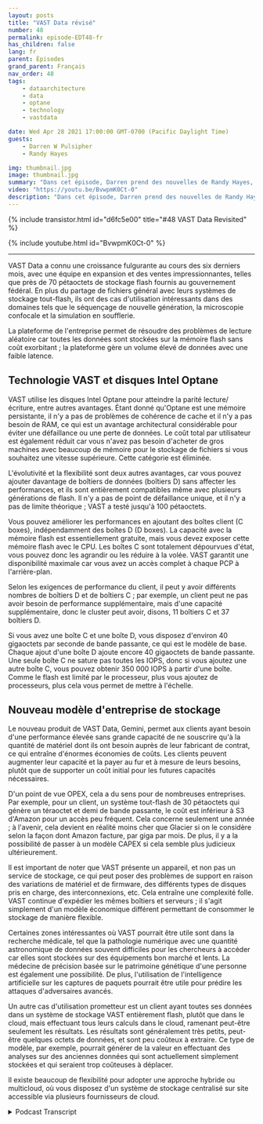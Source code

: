 ```yaml
---
layout: posts
title: "VAST Data révisé"
number: 48
permalink: episode-EDT48-fr
has_children: false
lang: fr
parent: Épisodes
grand_parent: Français
nav_order: 48
tags:
    - dataarchitecture
    - data
    - optane
    - technology
    - vastdata

date: Wed Apr 28 2021 17:00:00 GMT-0700 (Pacific Daylight Time)
guests:
    - Darren W Pulsipher
    - Randy Hayes

img: thumbnail.jpg
image: thumbnail.jpg
summary: "Dans cet épisode, Darren prend des nouvelles de Randy Hayes, désormais VP des ventes pour le secteur public de VAST Data, six mois après leur dernière conversation pour voir comment ils se portent dans l'industrie, ce qu'il y a de nouveau chez VAST, et des cas d'utilisation intéressants. Leur nouveau produit, Gemini, propose un modèle d'entreprise de stockage différent."
video: "https://youtu.be/BvwpmK0Ct-0"
description: "Dans cet épisode, Darren prend des nouvelles de Randy Hayes, désormais VP des ventes pour le secteur public de VAST Data, six mois après leur dernière conversation pour voir comment ils se portent dans l'industrie, ce qu'il y a de nouveau chez VAST, et des cas d'utilisation intéressants. Leur nouveau produit, Gemini, propose un modèle d'entreprise de stockage différent."
---
```


<div>
{% include transistor.html id="d6fc5e00" title="#48 VAST Data Revisited" %}

{% include youtube.html id="BvwpmK0Ct-0" %}
</div>

---

VAST Data a connu une croissance fulgurante au cours des six derniers mois, avec une équipe en expansion et des ventes impressionnantes, telles que près de 70 pétaoctets de stockage flash fournis au gouvernement fédéral. En plus du partage de fichiers général avec leurs systèmes de stockage tout-flash, ils ont des cas d'utilisation intéressants dans des domaines tels que le séquençage de nouvelle génération, la microscopie confocale et la simulation en soufflerie.

La plateforme de l'entreprise permet de résoudre des problèmes de lecture aléatoire car toutes les données sont stockées sur la mémoire flash sans coût exorbitant ; la plateforme gère un volume élevé de données avec une faible latence.

## Technologie VAST et disques Intel Optane

VAST utilise les disques Intel Optane pour atteindre la parité lecture/écriture, entre autres avantages. Étant donné qu'Optane est une mémoire persistante, il n'y a pas de problèmes de cohérence de cache et il n'y a pas besoin de RAM, ce qui est un avantage architectural considérable pour éviter une défaillance ou une perte de données. Le coût total par utilisateur est également réduit car vous n'avez pas besoin d'acheter de gros machines avec beaucoup de mémoire pour le stockage de fichiers si vous souhaitez une vitesse supérieure. Cette catégorie est éliminée.

L'évolutivité et la flexibilité sont deux autres avantages, car vous pouvez ajouter davantage de boîtiers de données (boîtiers D) sans affecter les performances, et ils sont entièrement compatibles même avec plusieurs générations de flash. Il n'y a pas de point de défaillance unique, et il n'y a pas de limite théorique ; VAST a testé jusqu'à 100 pétaoctets.

Vous pouvez améliorer les performances en ajoutant des boîtes client (C boxes), indépendamment des boîtes D (D boxes). La capacité avec la mémoire flash est essentiellement gratuite, mais vous devez exposer cette mémoire flash avec le CPU. Les boîtes C sont totalement dépourvues d'état, vous pouvez donc les agrandir ou les réduire à la volée. VAST garantit une disponibilité maximale car vous avez un accès complet à chaque PCP à l'arrière-plan.

Selon les exigences de performance du client, il peut y avoir différents nombres de boîtiers D et de boîtiers C ; par exemple, un client peut ne pas avoir besoin de performance supplémentaire, mais d'une capacité supplémentaire, donc le cluster peut avoir, disons, 11 boîtiers C et 37 boîtiers D.

Si vous avez une boîte C et une boîte D, vous disposez d'environ 40 gigaoctets par seconde de bande passante, ce qui est le modèle de base. Chaque ajout d'une boîte D ajoute encore 40 gigaoctets de bande passante. Une seule boîte C ne sature pas toutes les IOPS, donc si vous ajoutez une autre boîte C, vous pouvez obtenir 350 000 IOPS à partir d'une boîte. Comme le flash est limité par le processeur, plus vous ajoutez de processeurs, plus cela vous permet de mettre à l'échelle.

## Nouveau modèle d'entreprise de stockage

Le nouveau produit de VAST Data, Gemini, permet aux clients ayant besoin d'une performance élevée sans grande capacité de ne souscrire qu'à la quantité de matériel dont ils ont besoin auprès de leur fabricant de contrat, ce qui entraîne d'énormes économies de coûts. Les clients peuvent augmenter leur capacité et la payer au fur et à mesure de leurs besoins, plutôt que de supporter un coût initial pour les futures capacités nécessaires.

D'un point de vue OPEX, cela a du sens pour de nombreuses entreprises. Par exemple, pour un client, un système tout-flash de 30 pétaoctets qui génère un téraoctet et demi de bande passante, le coût est inférieur à S3 d'Amazon pour un accès peu fréquent. Cela concerne seulement une année ; à l'avenir, cela devient en réalité moins cher que Glacier si on le considère selon la façon dont Amazon facture, par giga par mois. De plus, il y a la possibilité de passer à un modèle CAPEX si cela semble plus judicieux ultérieurement.

Il est important de noter que VAST présente un appareil, et non pas un service de stockage, ce qui peut poser des problèmes de support en raison des variations de matériel et de firmware, des différents types de disques pris en charge, des interconnexions, etc. Cela entraîne une complexité folle. VAST continue d'expédier les mêmes boîtiers et serveurs ; il s'agit simplement d'un modèle économique différent permettant de consommer le stockage de manière flexible.

Certaines zones intéressantes où VAST pourrait être utile sont dans la recherche médicale, tel que la pathologie numérique avec une quantité astronomique de données souvent difficiles pour les chercheurs à accéder car elles sont stockées sur des équipements bon marché et lents. La médecine de précision basée sur le patrimoine génétique d'une personne est également une possibilité. De plus, l'utilisation de l'intelligence artificielle sur les captures de paquets pourrait être utile pour prédire les attaques d'adversaires avancés.

Un autre cas d'utilisation prometteur est un client ayant toutes ses données dans un système de stockage VAST entièrement flash, plutôt que dans le cloud, mais effectuant tous leurs calculs dans le cloud, ramenant peut-être seulement les résultats. Les résultats sont généralement très petits, peut-être quelques octets de données, et sont peu coûteux à extraire. Ce type de modèle, par exemple, pourrait générer de la valeur en effectuant des analyses sur des anciennes données qui sont actuellement simplement stockées et qui seraient trop coûteuses à déplacer.

Il existe beaucoup de flexibilité pour adopter une approche hybride ou multicloud, où vous disposez d'un système de stockage centralisé sur site accessible via plusieurs fournisseurs de cloud.



<details>
<summary> Podcast Transcript </summary>

<p></p>

</details>

